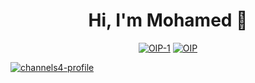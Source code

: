 

<h1 align="center">Hi, I'm Mohamed 👋</h1>
<p align="center">
  <a href="" align-"center" width-"10%"><img src="https://i.ibb.co/gtXn4jr/OIP-1.jpg" alt="OIP-1" border="0"></a>
  <a href="" align-"center" width-"10%"><img src="https://i.ibb.co/WB1MTwZ/OIP.jpg" alt="OIP" border="0"></a>
<p>

  <a href="https://ibb.co/GtLpR7J" align="right"><img src="https://i.ibb.co/GtLpR7J/channels4-profile.jpg" alt="channels4-profile" border="0"></a>
